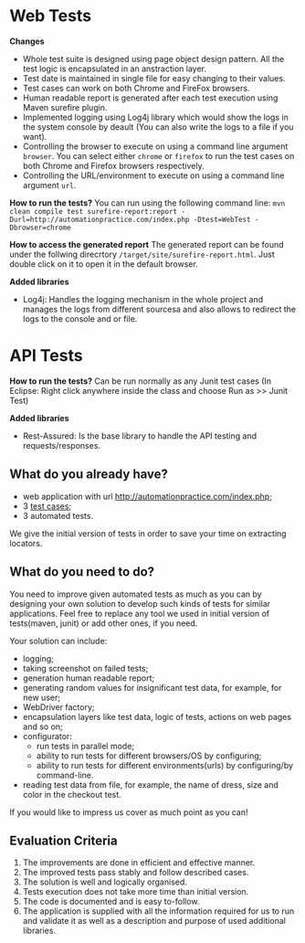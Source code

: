 # Web Tests

**Changes**
 * Whole test suite is designed using page object design pattern. All the test logic is encapsulated in an anstraction layer.
 * Test date is maintained in single file for easy changing to their values.
 * Test cases can work on both Chrome and FireFox browsers.
 * Human readable report is generated after each test execution using Maven surefire plugin.
 * Implemented logging using Log4j library which would show the logs in the system console by deault (You can also write the logs to a file if you want).
 * Controlling the browser to execute on using a command line argument `browser`. You can select either `chrome` or `firefox` to run the test cases on both Chrome and Firefox browsers respectively. 
 * Controlling the URL/environment to execute on using a command line argument `url`.

**How to run the tests?**
You can run using the following command line: `mvn clean compile test surefire-report:report -Durl=http://automationpractice.com/index.php -Dtest=WebTest -Dbrowser=chrome`

**How to access the generated report**
The generated report can be found under the follwing direcrtory `/target/site/surefire-report.html`. Just double click on it to open it in the default browser.

**Added libraries**
 * Log4j: Handles the logging mechanism in the whole project and manages the logs from different sourcesa and also allows to redirect the logs to the console and or file.

# API Tests

**How to run the tests?**
Can be run normally as any Junit test cases (In Eclipse: Right click anywhere inside the class and choose Run as >> Junit Test)

**Added libraries**
 * Rest-Assured: Is the base library to handle the API testing and requests/responses.

**What do you already have?**
-----
 * web application with url http://automationpractice.com/index.php;
 * 3 [test cases](TESTCASES.md);
 * 3 automated tests.
 
We give the initial version of tests in order to save your time on extracting locators. 

**What do you need to do?**
----
You need to improve given automated tests as much as you can by designing your own solution to develop such kinds of tests for similar applications.
Feel free to replace any tool we used in initial version of tests(maven, junit) or add other ones, if you need.

Your solution can include:
* logging;
* taking screenshot on failed tests;
* generation human readable report;
* generating random values for insignificant test data, for example, for new user;
* WebDriver factory;
* encapsulation layers like test data, logic of tests, actions on web pages and so on;
* configurator:
  * run tests in parallel mode;
  * ability to run tests for different browsers/OS by configuring;
  * ability to run tests for different environments(urls) by configuring/by command-line.
* reading test data from file, for example, the name of dress, size and color in the checkout test.

If you would like to impress us cover as much point as you can!

**Evaluation Criteria**
-------------------
1. The improvements are done in efficient and effective manner.
2. The improved tests pass stably and follow described cases.
3. The solution is well and logically organised.
4. Tests execution does not take more time than initial version.
5. The code is documented and is easy to-follow.
6. The application is supplied with all the information required for us to run and validate it as well as a description and purpose of used additional libraries.
